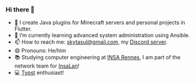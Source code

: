 ### Hi there 👋

- 🔭 I create Java plugins for Minecraft servers and personal projects in Flutter.
- 🌱 I’m currently learning advanced system administration using Ansible.
- 📫 How to reach me: skytasul@gmail.com, my [Discord server](https://discord.gg/H8fXrkD).
- 😄 Pronouns: He/him
- 📚 Studying computer engineering at [INSA Rennes](https://www.insa-rennes.fr/), I am part of the network team for [InsaLan](https://www.insalan.fr/)!
- 💻 [Typst](https://github.com/typst/typst) enthusiast!
